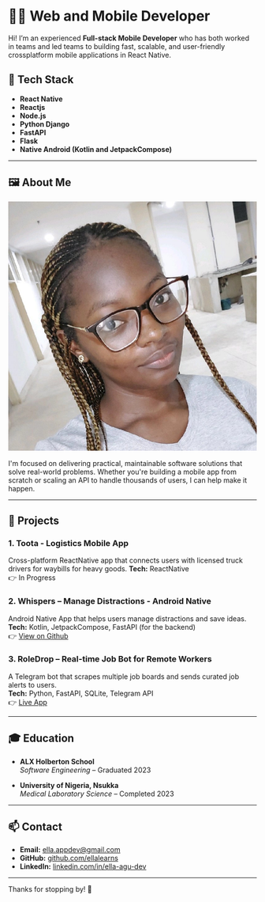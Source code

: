 # 👨‍💻 Web and Mobile Developer

Hi! I’m an experienced **Full-stack Mobile Developer** who has both worked in teams and led teams to building fast, scalable, and user-friendly crossplatform mobile applications in React Native.

## 🧰 Tech Stack

- **React Native**
- **Reactjs**
- **Node.js** 
- **Python Django**  
- **FastAPI** 
- **Flask**
- **Native Android (Kotlin and JetpackCompose)**

---

## 🖼️ About Me

![My Photo](profile.jpeg)

I'm focused on delivering practical, maintainable software solutions that solve real-world problems. Whether you're building a mobile app from scratch or scaling an API to handle thousands of users, I can help make it happen.

---

## 💼 Projects

### 1. **Toota - Logistics Mobile App**
Cross-platform ReactNative app that connects users with licensed truck drivers for waybills for heavy goods. 
**Tech:** ReactNative  
👉 In Progress

### 2. **Whispers – Manage Distractions - Android Native**  
Android Native App that helps users manage distractions and save ideas.
**Tech:** Kotlin, JetpackCompose, FastAPI (for the backend)  
👉 [View on Github](https://github.com/ellalearns/whispers)

### 3. **RoleDrop – Real-time Job Bot for Remote Workers**  
A Telegram bot that scrapes multiple job boards and sends curated job alerts to users.  
**Tech:** Python, FastAPI, SQLite, Telegram API  
👉 [Live App]()

---

## 🎓 Education

- **ALX Holberton School**  
  *Software Engineering* – Graduated 2023

- **University of Nigeria, Nsukka**  
  *Medical Laboratory Science* – Completed 2023

---

## 📫 Contact

- **Email:** ella.appdev@gmail.com  
- **GitHub:** [github.com/ellalearns](https://github.com/ellalearns)  
- **LinkedIn:** [linkedin.com/in/ella-agu-dev](https://linkedin.com/in/ella-agu-dev)

---

Thanks for stopping by! 👋
